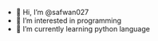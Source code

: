 - 👋 Hi, I’m @safwan027
- 👀 I’m interested in programming
- 🌱 I’m currently learning python language 


<!---
safwan027/safwan027 is a ✨ special ✨ repository because its `README.md` (this file) appears on your GitHub profile.
You can click the Preview link to take a look at your changes.
--->
